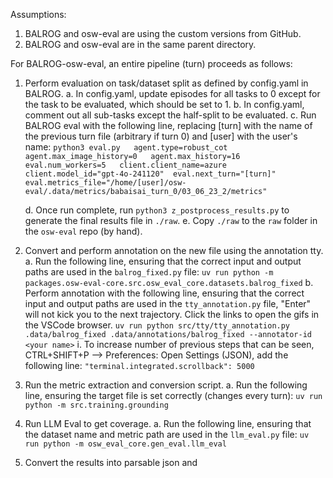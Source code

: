 Assumptions:
1. BALROG and osw-eval are using the custom versions from GitHub.
2. BALROG and osw-eval are in the same parent directory.

For BALROG-osw-eval, an entire pipeline (turn) proceeds as follows:

1. Perform evaluation on task/dataset split as defined by config.yaml in BALROG.
    a. In config.yaml, update episodes for all tasks to 0 except for the task to be evaluated, which should be set to 1.
    b. In config.yaml, comment out all sub-tasks except the half-split to be evaluated.
    c. Run BALROG eval with the following line, replacing [turn] with the name of the previous turn file (arbitrary if turn 0) and [user] with the user's name:
    `python3 eval.py   agent.type=robust_cot   agent.max_image_history=0   agent.max_history=16   eval.num_workers=5   client.client_name=azure   client.model_id="gpt-4o-241120"  eval.next_turn="[turn]" eval.metrics_file="/home/[user]/osw-eval/.data/metrics/babaisai_turn_0/03_06_23_2/metrics"`


    d. Once run complete, run `python3 z_postprocess_results.py` to generate the final results file in `./raw`.
    e. Copy `./raw` to the `raw` folder in the `osw-eval` repo (by hand).

2. Convert and perform annotation on the new file using the annotation tty.
    a. Run the following line, ensuring that the correct input and output paths are used in the `balrog_fixed.py` file:
    `uv run python -m packages.osw-eval-core.src.osw_eval_core.datasets.balrog_fixed`
    b. Perform annotation with the following line, ensuring that the correct input and output paths are used in the `tty_annotation.py` file,
    "Enter" will not kick you to the next trajectory. Click the links to open the gifs in the VSCode browser.
    `uv run python src/tty/tty_annotation.py .data/balrog_fixed .data/annotations/balrog_fixed --annotator-id <your name>`
        i. To increase number of previous steps that can be seen, CTRL+SHIFT+P --> Preferences: Open Settings (JSON), add the following line:
        `"terminal.integrated.scrollback": 5000`

3. Run the metric extraction and conversion script.
    a. Run the following line, ensuring the target file is set correctly (changes every turn):
    `uv run python -m src.training.grounding`

4. Run LLM Eval to get coverage.
    a. Run the following line, ensuring that the dataset name and metric path are used in the `llm_eval.py` file:
    `uv run python -m osw_eval_core.gen_eval.llm_eval`

5. Convert the results into parsable json and
    
